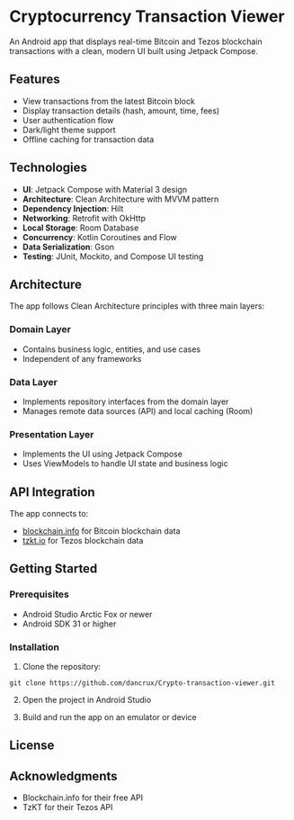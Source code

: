 # Cryptocurrency Transaction Viewer

An Android app that displays real-time Bitcoin and Tezos blockchain transactions with a clean, modern UI built using Jetpack Compose.

## Features

- View transactions from the latest Bitcoin block
- Display transaction details (hash, amount, time, fees)
- User authentication flow
- Dark/light theme support
- Offline caching for transaction data

## Technologies

- **UI**: Jetpack Compose with Material 3 design
- **Architecture**: Clean Architecture with MVVM pattern
- **Dependency Injection**: Hilt
- **Networking**: Retrofit with OkHttp
- **Local Storage**: Room Database
- **Concurrency**: Kotlin Coroutines and Flow
- **Data Serialization**: Gson
- **Testing**: JUnit, Mockito, and Compose UI testing

## Architecture

The app follows Clean Architecture principles with three main layers:

### Domain Layer
- Contains business logic, entities, and use cases
- Independent of any frameworks

### Data Layer
- Implements repository interfaces from the domain layer
- Manages remote data sources (API) and local caching (Room)

### Presentation Layer
- Implements the UI using Jetpack Compose
- Uses ViewModels to handle UI state and business logic

## API Integration

The app connects to:
- [blockchain.info](https://blockchain.info/api) for Bitcoin blockchain data
- [tzkt.io](https://api.tzkt.io) for Tezos blockchain data

## Getting Started

### Prerequisites
- Android Studio Arctic Fox or newer
- Android SDK 31 or higher

### Installation
1. Clone the repository:
```
git clone https://github.com/dancrux/Crypto-transaction-viewer.git
```

2. Open the project in Android Studio

3. Build and run the app on an emulator or device

## License


## Acknowledgments

- Blockchain.info for their free API
- TzKT for their Tezos API
